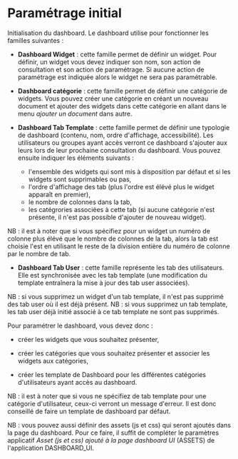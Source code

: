 # Paramétrage initial

Initialisation du dashboard. Le dashboard utilise pour fonctionner les familles suivantes :

* **Dashboard Widget** : cette famille permet de définir un widget. Pour définir, un widget vous devez indiquer son nom, son action de consultation et son action de paramétrage. Si aucune action de paramétrage est indiquée alors le widget ne sera pas paramétrable.

* **Dashboard catégorie** : cette famille permet de définir une catégorie de widgets. Vous pouvez créer une catégorie en créant un nouveau document et ajouter des widgets dans cette catégorie en allant dans le menu *ajouter un document* dans autre.

* **Dashboard Tab Template** : cette famille permet de définir une typologie de dashboard (contenu, nom, ordre d'affichage, accessibilité). Les utilisateurs ou groupes ayant accès verront ce dashboard s'ajouter aux leurs lors de leur prochaine consultation du dashboard. Vous pouvez ensuite indiquer les éléments suivants :

	* l'ensemble des widgets qui sont mis à disposition par défaut et si les widgets sont supprimables ou pas,
	* l'ordre d'affichage des tab (plus l'ordre est élévé plus le widget apparaît en premier),
	* le nombre de colonnes dans la tab,
	* les catégrories associées à cette tab (si aucune catégorie n'est présente, il n'est pas possible d'ajouter de nouveau widget).

NB : il est à noter que si vous spécifiez pour un widget un numéro de colonne plus élévé que le nombre de colonnes de la tab, alors la tab est choisie l'est en utilisant le reste de la division entière du numéro de colonne par le nombre de tab.

* **Dashboard Tab User** : cette famille représente les tab des utilisateurs. Elle est synchronisée avec les tab template (une modification du template entraînera la mise à jour des tab user associées).

NB : si vous supprimez un widget d'un tab template, il n'est pas supprimé des tab user où il est déjà présent.
NB : si vous supprimez un tab template, les tab user déjà initié associé à ce tab template ne sont pas supprimés.

Pour paramétrer le dashboard, vous devez donc :

* créer les widgets que vous souhaitez présenter,

* créer les catégories que vous souhaitez présenter et associer les widgets aux catégories,

* créer les template de Dashboard pour les différentes catégories d'utilisateurs ayant accès au dashboard.

NB : il est à noter que si vous ne spécifiez de tab template pour une catégorie d'utilisateur, ceux-ci verront un message d'erreur. Il est donc conseillé de faire un template de dashboard par défaut.

NB : vous pouvez aussi définir des assets (js et css) qui seront ajoutés dans la page du dashboard. Pour ce faire, il suffit de compléter le paramètres applicatif *Asset (js et css) ajouté à la page dashboard UI* (ASSETS) de l'application DASHBOARD_UI.
